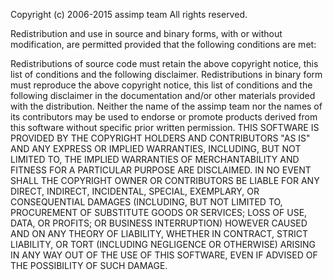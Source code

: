 Copyright (c) 2006-2015 assimp team
All rights reserved.

Redistribution and use in source and binary forms, with or without modification, are permitted provided that the following conditions are met:


Redistributions of source code must retain the above copyright notice, this list of conditions and the following disclaimer.
Redistributions in binary form must reproduce the above copyright notice, this list of conditions and the following disclaimer in the documentation and/or other materials 
provided with the distribution. Neither the name of the assimp team nor the names of its contributors may be used to endorse or promote products derived from this software 
without specific prior written permission.
THIS SOFTWARE IS PROVIDED BY THE COPYRIGHT HOLDERS AND CONTRIBUTORS "AS IS" AND ANY EXPRESS OR IMPLIED WARRANTIES, INCLUDING, BUT NOT LIMITED TO, THE IMPLIED WARRANTIES OF 
MERCHANTABILITY AND FITNESS FOR A PARTICULAR PURPOSE ARE DISCLAIMED. IN NO EVENT SHALL THE COPYRIGHT OWNER OR CONTRIBUTORS BE LIABLE FOR ANY DIRECT, INDIRECT, INCIDENTAL, 
SPECIAL, EXEMPLARY, OR CONSEQUENTIAL DAMAGES (INCLUDING, BUT NOT LIMITED TO, PROCUREMENT OF SUBSTITUTE GOODS OR SERVICES; LOSS OF USE, DATA, OR PROFITS; OR BUSINESS 
INTERRUPTION) HOWEVER CAUSED AND ON ANY THEORY OF LIABILITY, WHETHER IN CONTRACT, STRICT LIABILITY, OR TORT (INCLUDING NEGLIGENCE OR OTHERWISE) ARISING IN ANY WAY OUT OF THE 
USE OF THIS SOFTWARE, EVEN IF ADVISED OF THE POSSIBILITY OF SUCH DAMAGE.